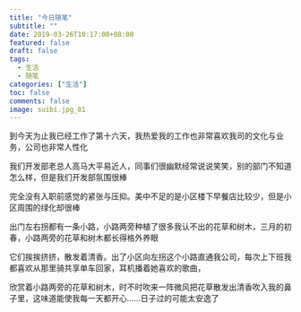 ```yaml
---
title: "今日随笔"
subtitle: ""
date: 2019-03-26T10:17:00+08:00
featured: false
draft: false
tags:
  - 生活
  - 随笔
categories: ["生活"]
toc: false
comments: false
image: suibi.jpg_81
---
```

到今天为止我已经工作了第十六天，我热爱我的工作也非常喜欢我司的文化与业务，公司也非常人性化

我们开发部老总人高马大平易近人，同事们很幽默经常说说笑笑，别的部门不知道怎么样，但是我们开发部氛围很棒

完全没有入职前感觉的紧张与压抑。美中不足的是小区楼下早餐店比较少，但是小区周围的绿化却很棒

出门左右拐都有一条小路，小路两旁种植了很多我认不出的花草和树木，三月的初春，小路两旁的花草和树木都长得格外养眼

它们挨挨挤挤，散发着清香。出了小区向左拐这个小路直通我公司，每次上下班我都喜欢从那里骑共享单车回家，耳机播着她喜欢的歌曲，

欣赏着小路两旁的花草和树木，时不时吹来一阵微风把花草散发出清香吹入我的鼻子里，这味道能使我每一天都开心......日子过的可能太安逸了